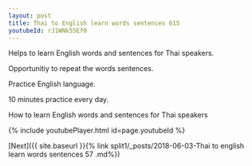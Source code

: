 ```yaml
---
layout: post
title: Thai to English learn words sentences 615 
youtubeId: rJ1WNk55Ef0
---
```

 
 
Helps to learn English words and sentences for Thai speakers.

Opportunitiy to repeat the words sentences. 

Practice English language. 
 
10 minutes practice every day. 
 
How to learn English words and sentences for Thai speakers 
 
{% include youtubePlayer.html id=page.youtubeId %}
 
 
[Next]({{ site.baseurl }}{% link  split1/_posts/2018-06-03-Thai to english learn words sentences 57 .md%})
 
